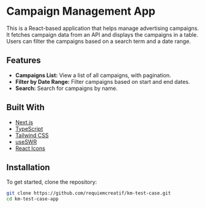 # Campaign Management App

This is a React-based application that helps manage advertising campaigns. It fetches campaign data from an API and displays the campaigns in a table. Users can filter the campaigns based on a search term and a date range.

## Features

- **Campaigns List:** View a list of all campaigns, with pagination.
- **Filter by Date Range:** Filter campaigns based on start and end dates.
- **Search:** Search for campaigns by name.

## Built With

- [Next.js](https://nextjs.org/)
- [TypeScript](https://www.typescriptlang.org/)
- [Tailwind CSS](https://tailwindcss.com/)
- [useSWR](https://swr.vercel.app)
- [React Icons](https://react-icons.github.io/react-icons/)

## Installation

To get started, clone the repository:

```bash
git clone https://github.com/requiemcreatif/km-test-case.git
cd km-test-case-app
```
